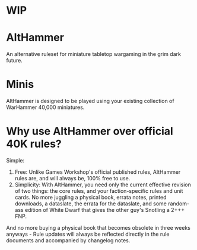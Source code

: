# **WIP**
# AltHammer
An alternative ruleset for miniature tabletop wargaming in the grim dark future.

# Minis
AltHammer is designed to be played using your existing collection of WarHammer 40,000 miniatures.

# Why use AltHammer over official 40K rules?
Simple:
1. Free: Unlike Games Workshop's official published rules, AltHammer rules are, and will always be, 100% free to use.
2. Simplicity: With AltHammer, you need only the current effective revision of two things: the core rules, and your faction-specific rules and unit cards. No more juggling a physical book, errata notes, printed downloads, a dataslate, the errata for the dataslate, and some random-ass edition of White Dwarf that gives the other guy's Snotling a 2+++ FNP.

And no more buying a physical book that becomes obsolete in three weeks anyways - Rule updates will always be reflected directly in the rule documents and accompanied by changelog notes.
